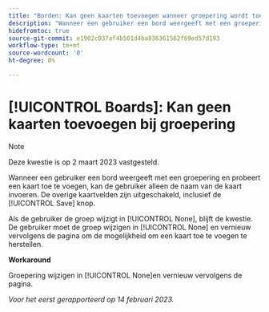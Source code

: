 ```yaml
---
title: "Borden: Kan geen kaarten toevoegen wanneer groepering wordt toegepast."
description: "Wanneer een gebruiker een bord weergeeft met een groepering en probeert een kaart toe te voegen, kan de gebruiker alleen de naam van de kaart invoeren. De overige kaartvelden zijn uitgeschakeld, inclusief de knop Opslaan."
hidefromtoc: true
source-git-commit: e1902c037af4b501d4ba836361562f69ed57d193
workflow-type: tm+mt
source-wordcount: '0'
ht-degree: 0%

---
```



# [!UICONTROL Boards]: Kan geen kaarten toevoegen bij groepering

>[!NOTE]
>
>Deze kwestie is op 2 maart 2023 vastgesteld.

Wanneer een gebruiker een bord weergeeft met een groepering en probeert een kaart toe te voegen, kan de gebruiker alleen de naam van de kaart invoeren. De overige kaartvelden zijn uitgeschakeld, inclusief de [!UICONTROL Save] knop.

Als de gebruiker de groep wijzigt in [!UICONTROL None], blijft de kwestie. De gebruiker moet de groep wijzigen in [!UICONTROL None] en vernieuw vervolgens de pagina om de mogelijkheid om een kaart toe te voegen te herstellen.

**Workaround**

Groepering wijzigen in [!UICONTROL None]en vernieuw vervolgens de pagina.

_Voor het eerst gerapporteerd op 14 februari 2023._

